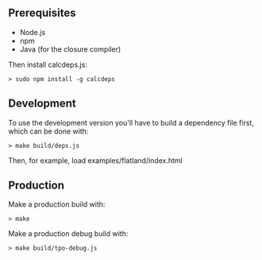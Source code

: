 Prerequisites
-------------

* Node.js
* npm
* Java (for the closure compiler)

Then install calcdeps.js:

    > sudo npm install -g calcdeps

Development
-----------

To use the development version you'll have to build a dependency file first, which can be done with:

    > make build/deps.js

Then, for example, load examples/flatland/index.html

Production
----------

Make a production build with:

    > make

Make a production debug build with:

    > make build/tpo-debug.js
